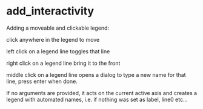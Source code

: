 # add_interactivity

Adding a moveable and clickable legend:

click anywhere in the legend to move

left click on a legend line toggles that line

right click on a legend line bring it to the front

middle click on a legend line opens a dialog to type a new name for that line, press enter when done.

If no arguments are provided, it acts on the current active axis and creates a legend with automated names, i.e. if nothing was set as label, line0 etc...


